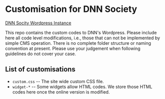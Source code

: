 # Customisation for DNN Society

[DNN Socity Wordpress Instance](https://dnnsociety.org/)

This repo contains the custom codes to DNN's Wordpress. Please include here all code level modifications, i.e., those that can not be implemented by simple CMS operation. There is no complete folder structure or naming convention at present. Please use your judgement when following guidelines do not cover your case.

## List of customisations

* `custom.css` -- The site wide custom CSS file.
* `widget-*` -- Some widgets allow HTML codes. We store those HTML codes here once the online version is modified.

